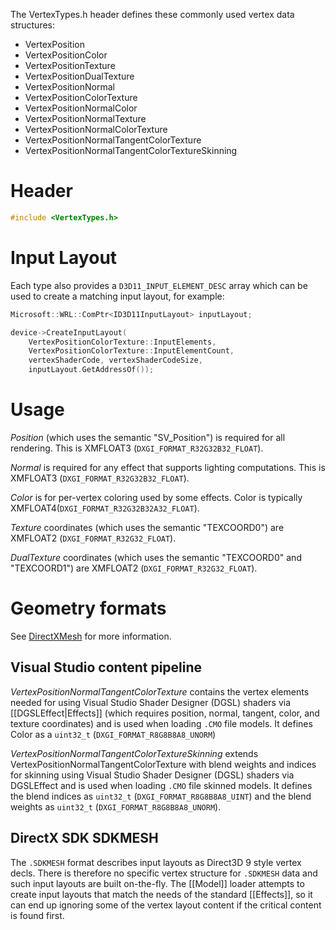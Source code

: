 The VertexTypes.h header defines these commonly used vertex data structures:

* VertexPosition
* VertexPositionColor
* VertexPositionTexture
* VertexPositionDualTexture
* VertexPositionNormal
* VertexPositionColorTexture
* VertexPositionNormalColor
* VertexPositionNormalTexture
* VertexPositionNormalColorTexture
* VertexPositionNormalTangentColorTexture
* VertexPositionNormalTangentColorTextureSkinning

# Header
```cpp
#include <VertexTypes.h>
```

# Input Layout
Each type also provides a ``D3D11_INPUT_ELEMENT_DESC`` array which can be used to create a matching input layout, for example:

```cpp
Microsoft::WRL::ComPtr<ID3D11InputLayout> inputLayout;

device->CreateInputLayout(
    VertexPositionColorTexture::InputElements,
    VertexPositionColorTexture::InputElementCount,
    vertexShaderCode, vertexShaderCodeSize,
    inputLayout.GetAddressOf());
```

# Usage

*Position* (which uses the semantic "SV_Position") is required for all rendering. This is XMFLOAT3 (``DXGI_FORMAT_R32G32B32_FLOAT``).

*Normal* is required for any effect that supports lighting computations. This is XMFLOAT3 (``DXGI_FORMAT_R32G32B32_FLOAT``).

*Color* is for per-vertex coloring used by some effects.  Color is typically XMFLOAT4(``DXGI_FORMAT_R32G32B32A32_FLOAT``).

*Texture* coordinates (which uses the semantic "TEXCOORD0") are XMFLOAT2 (``DXGI_FORMAT_R32G32_FLOAT``).

*DualTexture* coordinates (which uses the semantic "TEXCOORD0" and "TEXCOORD1") are XMFLOAT2 (``DXGI_FORMAT_R32G32_FLOAT``).

# Geometry formats

See [DirectXMesh](https://github.com/Microsoft/DirectXMesh/wiki/Geometry-formats) for more information.

## Visual Studio content pipeline
_VertexPositionNormalTangentColorTexture_ contains the vertex elements needed for using Visual Studio Shader Designer (DGSL) shaders via [[DGSLEffect|Effects]] (which requires position, normal, tangent, color, and texture coordinates) and is used when loading ``.CMO`` file models. It defines Color as a ``uint32_t`` (``DXGI_FORMAT_R8G8B8A8_UNORM``)

_VertexPositionNormalTangentColorTextureSkinning_ extends VertexPositionNormalTangentColorTexture  with blend weights and indices for skinning using Visual Studio Shader Designer (DGSL) shaders via DGSLEffect and is used when loading ``.CMO`` file skinned models. It defines the blend indices as  ``uint32_t`` (``DXGI_FORMAT_R8G8B8A8_UINT``) and the blend weights as  ``uint32_t`` (``DXGI_FORMAT_R8G8B8A8_UNORM``).

## DirectX SDK SDKMESH
The ``.SDKMESH`` format describes input layouts as Direct3D 9 style vertex decls. There is therefore no specific vertex structure for ``.SDKMESH`` data and such input layouts are built on-the-fly. The [[Model]] loader attempts to create input layouts that match the needs of the standard [[Effects]], so it can end up ignoring some of the vertex layout content if the critical content is found first.
